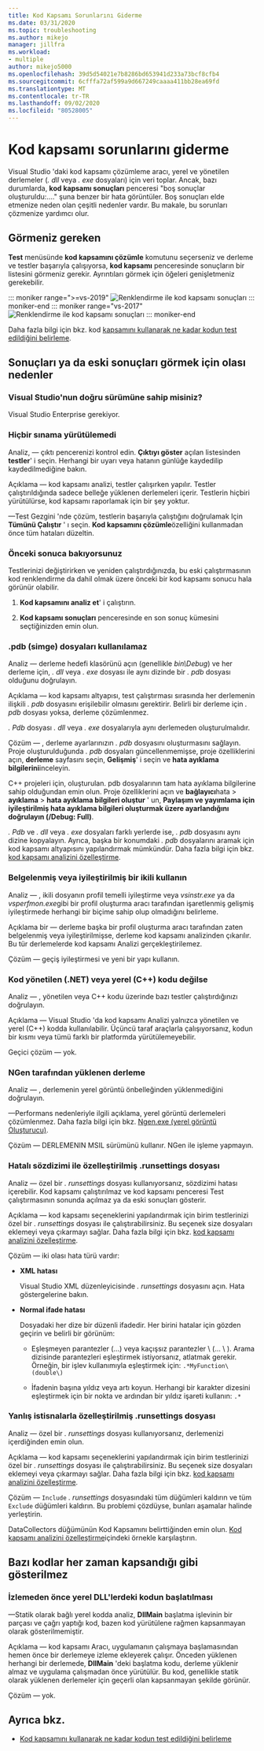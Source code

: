 ```yaml
---
title: Kod Kapsamı Sorunlarını Giderme
ms.date: 03/31/2020
ms.topic: troubleshooting
ms.author: mikejo
manager: jillfra
ms.workload:
- multiple
author: mikejo5000
ms.openlocfilehash: 39d5d54021e7b8286bd653941d233a73bcf8cfb4
ms.sourcegitcommit: 6cfffa72af599a9d667249caaaa411bb28ea69fd
ms.translationtype: MT
ms.contentlocale: tr-TR
ms.lasthandoff: 09/02/2020
ms.locfileid: "80528005"
---
```

# <a name="troubleshoot-code-coverage"></a>Kod kapsamı sorunlarını giderme

Visual Studio 'daki kod kapsamı çözümleme aracı, yerel ve yönetilen derlemeler (*. dll* veya *. exe* dosyaları) için veri toplar. Ancak, bazı durumlarda, **kod kapsamı sonuçları** penceresi "boş sonuçlar oluşturuldu:...." şuna benzer bir hata görüntüler. Boş sonuçları elde etmenize neden olan çeşitli nedenler vardır. Bu makale, bu sorunları çözmenize yardımcı olur.

## <a name="what-you-should-see"></a>Görmeniz gereken

**Test** menüsünde **kod kapsamını çözümle** komutunu seçerseniz ve derleme ve testler başarıyla çalışıyorsa, **kod kapsamı** penceresinde sonuçların bir listesini görmeniz gerekir. Ayrıntıları görmek için öğeleri genişletmeniz gerekebilir.

::: moniker range=">=vs-2019"
![Renklendirme ile kod kapsamı sonuçları](../test/media/vs-2019/codecoverage1.png)
::: moniker-end
::: moniker range="vs-2017"
![Renklendirme ile kod kapsamı sonuçları](../test/media/codecoverage1.png)
::: moniker-end

Daha fazla bilgi için bkz. kod [kapsamını kullanarak ne kadar kodun test edildiğini belirleme](../test/using-code-coverage-to-determine-how-much-code-is-being-tested.md).

## <a name="possible-reasons-for-seeing-no-results-or-old-results"></a>Sonuçları ya da eski sonuçları görmek için olası nedenler

### <a name="do-you-have-the-right-edition-of-visual-studio"></a>Visual Studio'nun doğru sürümüne sahip misiniz?

Visual Studio Enterprise gerekiyor.

### <a name="no-tests-were-executed"></a>Hiçbir sınama yürütülemedi

Analiz, &mdash; çıktı pencerenizi kontrol edin. **Çıktıyı göster** açılan listesinden **testler**' i seçin. Herhangi bir uyarı veya hatanın günlüğe kaydedilip kaydedilmediğine bakın.

Açıklama &mdash; kod kapsamı analizi, testler çalışırken yapılır. Testler çalıştırıldığında sadece belleğe yüklenen derlemeleri içerir. Testlerin hiçbiri yürütülürse, kod kapsamı raporlamak için bir şey yoktur.

&mdash;Test Gezgini 'nde çözüm, testlerin başarıyla çalıştığını doğrulamak Için **Tümünü Çalıştır** ' ı seçin. **Kod kapsamını çözümle**özelliğini kullanmadan önce tüm hataları düzeltin.

### <a name="youre-looking-at-a-previous-result"></a>Önceki sonuca bakıyorsunuz

Testlerinizi değiştirirken ve yeniden çalıştırdığınızda, bu eski çalıştırmasının kod renklendirme da dahil olmak üzere önceki bir kod kapsamı sonucu hala görünür olabilir.

1. **Kod kapsamını analiz et**' i çalıştırın.

2. **Kod kapsamı sonuçları** penceresinde en son sonuç kümesini seçtiğinizden emin olun.

### <a name="pdb-symbol-files-are-unavailable"></a>.pdb (simge) dosyaları kullanılamaz

Analiz &mdash; derleme hedefi klasörünü açın (genellikle *bin\Debug*) ve her derleme için, *. dll* veya *. exe* dosyası ile aynı dizinde bir *. pdb* dosyası olduğunu doğrulayın.

Açıklama &mdash; kod kapsamı altyapısı, test çalıştırması sırasında her derlemenin ilişkili *. pdb* dosyasını erişilebilir olmasını gerektirir. Belirli bir derleme için *. pdb* dosyası yoksa, derleme çözümlenmez.

*. Pdb* dosyası *. dll* veya *. exe* dosyalarıyla aynı derlemeden oluşturulmalıdır.

Çözüm &mdash; , derleme ayarlarınızın *. pdb* dosyasını oluşturmasını sağlayın. Proje oluşturulduğunda *. pdb* dosyaları güncellenmemişse, proje özelliklerini açın, **derleme** sayfasını seçin, **Gelişmiş**' i seçin ve **hata ayıklama bilgilerini**inceleyin.

C++ projeleri için, oluşturulan. pdb dosyalarının tam hata ayıklama bilgilerine sahip olduğundan emin olun. Proje özelliklerini açın ve **bağlayıcı**hata  >  **ayıklama**  >  **hata ayıklama bilgileri oluştur** ' un, **Paylaşım ve yayımlama için iyileştirilmiş hata ayıklama bilgileri oluşturmak üzere ayarlandığını doğrulayın (/Debug: Full)**.

*. Pdb* ve *. dll* veya *. exe* dosyaları farklı yerlerde ise, *. pdb* dosyasını aynı dizine kopyalayın. Ayrıca, başka bir konumdaki *. pdb* dosyalarını aramak için kod kapsamı altyapısını yapılandırmak mümkündür. Daha fazla bilgi için bkz. [kod kapsamı analizini özelleştirme](../test/customizing-code-coverage-analysis.md).

### <a name="use-an-instrumented-or-optimized-binary"></a>Belgelenmiş veya iyileştirilmiş bir ikili kullanın

Analiz &mdash; , ikili dosyanın profil temelli iyileştirme veya *vsinstr.exe* ya da *vsperfmon.exe*gibi bir profil oluşturma aracı tarafından işaretlenmiş gelişmiş iyileştirmede herhangi bir biçime sahip olup olmadığını belirleme.

Açıklama bir &mdash; derleme başka bir profil oluşturma aracı tarafından zaten belgelenmiş veya iyileştirilmişse, derleme kod kapsamı analizinden çıkarılır. Bu tür derlemelerde kod kapsamı Analizi gerçekleştirilemez.

Çözüm &mdash; geçiş iyileştirmesi ve yeni bir yapı kullanın.

### <a name="code-is-not-managed-net-or-native-c-code"></a>Kod yönetilen (.NET) veya yerel (C++) kodu değilse

Analiz &mdash; , yönetilen veya C++ kodu üzerinde bazı testler çalıştırdığınızı doğrulayın.

Açıklama &mdash; Visual Studio 'da kod kapsamı Analizi yalnızca yönetilen ve yerel (C++) kodda kullanılabilir. Üçüncü taraf araçlarla çalışıyorsanız, kodun bir kısmı veya tümü farklı bir platformda yürütülemeyebilir.

Geçici çözüm &mdash; yok.

### <a name="assembly-has-been-installed-by-ngen"></a>NGen tarafından yüklenen derleme

Analiz &mdash; , derlemenin yerel görüntü önbelleğinden yüklenmediğini doğrulayın.

&mdash;Performans nedenleriyle ilgili açıklama, yerel görüntü derlemeleri çözümlenmez. Daha fazla bilgi için bkz. [Ngen.exe (yerel görüntü Oluşturucu)](/dotnet/framework/tools/ngen-exe-native-image-generator).

Çözüm &mdash; DERLEMENIN MSIL sürümünü kullanır. NGen ile işleme yapmayın.

### <a name="custom-runsettings-file-with-bad-syntax"></a>Hatalı sözdizimi ile özelleştirilmiş .runsettings dosyası

Analiz &mdash; özel bir *. runsettings* dosyası kullanıyorsanız, sözdizimi hatası içerebilir. Kod kapsamı çalıştırılmaz ve kod kapsamı penceresi Test çalıştırmasının sonunda açılmaz ya da eski sonuçları gösterir.

Açıklama &mdash; kod kapsamı seçeneklerini yapılandırmak için birim testlerinizi özel bir *. runsettings* dosyası ile çalıştırabilirsiniz. Bu seçenek size dosyaları eklemeyi veya çıkarmayı sağlar. Daha fazla bilgi için bkz. [kod kapsamı analizini özelleştirme](../test/customizing-code-coverage-analysis.md).

Çözüm &mdash; iki olası hata türü vardır:

- **XML hatası**

     Visual Studio XML düzenleyicisinde *. runsettings* dosyasını açın. Hata göstergelerine bakın.

- **Normal ifade hatası**

  Dosyadaki her dize bir düzenli ifadedir. Her birini hatalar için gözden geçirin ve belirli bir görünüm:

  - Eşleşmeyen parantezler (...) veya kaçışsız parantezler \\ (... \\ ). Arama dizisinde parantezleri eşleştirmek istiyorsanız, atlatmak gerekir. Örneğin, bir işlev kullanımıyla eşleştirmek için: `.*MyFunction\(double\)`

  - İfadenin başına yıldız veya artı koyun. Herhangi bir karakter dizesini eşleştirmek için bir nokta ve ardından bir yıldız işareti kullanın: `.*`

### <a name="custom-runsettings-file-with-incorrect-exclusions"></a>Yanlış istisnalarla özelleştirilmiş .runsettings dosyası

Analiz &mdash; özel bir *. runsettings* dosyası kullanıyorsanız, derlemenizi içerdiğinden emin olun.

Açıklama &mdash; kod kapsamı seçeneklerini yapılandırmak için birim testlerinizi özel bir *. runsettings* dosyası ile çalıştırabilirsiniz. Bu seçenek size dosyaları eklemeyi veya çıkarmayı sağlar. Daha fazla bilgi için bkz. [kod kapsamı analizini özelleştirme](../test/customizing-code-coverage-analysis.md).

Çözüm &mdash; `Include` *. runsettings* dosyasındaki tüm düğümleri kaldırın ve tüm `Exclude` düğümleri kaldırın. Bu problemi çözdüyse, bunları aşamalar halinde yerleştirin.

DataCollectors düğümünün Kod Kapsamını belirttiğinden emin olun. [Kod kapsamı analizini özelleştirme](../test/customizing-code-coverage-analysis.md)içindeki örnekle karşılaştırın.

## <a name="some-code-is-always-shown-as-not-covered"></a>Bazı kodlar her zaman kapsandığı gibi gösterilmez

### <a name="initialization-code-in-native-dlls-is-executed-before-instrumentation"></a>İzlemeden önce yerel DLL'lerdeki kodun başlatılması

&mdash;Statik olarak bağlı yerel kodda analiz, **DllMain** başlatma işlevinin bir parçası ve çağrı yaptığı kod, bazen kod yürütülene rağmen kapsanmayan olarak gösterilmemiştir.

Açıklama &mdash; kod kapsamı Aracı, uygulamanın çalışmaya başlamasından hemen önce bir derlemeye izleme ekleyerek çalışır. Önceden yüklenen herhangi bir derlemede, **DllMain** 'deki başlatma kodu, derleme yüklenir almaz ve uygulama çalışmadan önce yürütülür. Bu kod, genellikle statik olarak yüklenen derlemeler için geçerli olan kapsanmayan şekilde görünür.

Çözüm &mdash; yok.

## <a name="see-also"></a>Ayrıca bkz.

- [Kod kapsamını kullanarak ne kadar kodun test edildiğini belirleme](../test/using-code-coverage-to-determine-how-much-code-is-being-tested.md)
